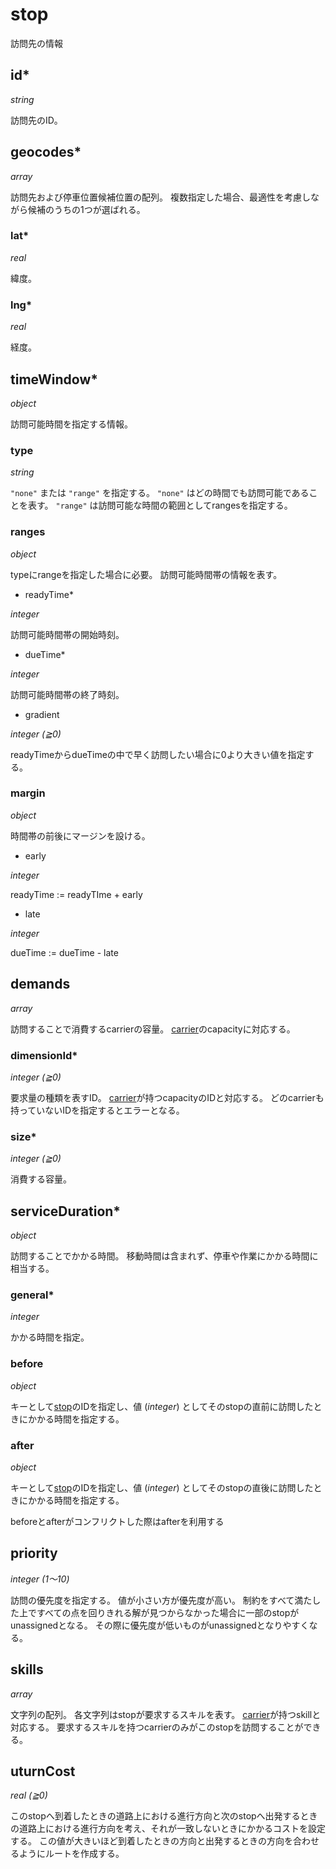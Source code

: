 # stop

訪問先の情報

## id\*

*string*

訪問先のID。

## geocodes\*

*array*

訪問先および停車位置候補位置の配列。
複数指定した場合、最適性を考慮しながら候補のうちの1つが選ばれる。

### lat\*

*real*

緯度。

### lng\*

*real*

経度。

## timeWindow\*

*object*

訪問可能時間を指定する情報。

### type

*string*

`"none"` または `"range"` を指定する。
`"none"` はどの時間でも訪問可能であることを表す。
`"range"` は訪問可能な時間の範囲としてrangesを指定する。

### ranges

*object*

typeにrangeを指定した場合に必要。
訪問可能時間帯の情報を表す。

- readyTime\*

*integer*

訪問可能時間帯の開始時刻。

- dueTime\*

*integer*

訪問可能時間帯の終了時刻。

- gradient

*integer (≧0)*

readyTimeからdueTimeの中で早く訪問したい場合に0より大きい値を指定する。

### margin

*object*

時間帯の前後にマージンを設ける。

- early

*integer*

readyTime := readyTIme + early

- late

*integer*

dueTime := dueTime - late

## demands

*array*

訪問することで消費するcarrierの容量。
[carrier](carrier)のcapacityに対応する。

### dimensionId\*

*integer (≧0)*

要求量の種類を表すID。
[carrier](carrier)が持つcapacityのIDと対応する。
どのcarrierも持っていないIDを指定するとエラーとなる。

### size\*

*integer (≧0)*

消費する容量。

## serviceDuration\*

*object*

訪問することでかかる時間。
移動時間は含まれず、停車や作業にかかる時間に相当する。

### general\*

*integer*

かかる時間を指定。

### before

*object*

キーとして[stop](stop)のIDを指定し、値 (*integer*) としてそのstopの直前に訪問したときにかかる時間を指定する。

### after

*object*

キーとして[stop](stop)のIDを指定し、値 (*integer*) としてそのstopの直後に訪問したときにかかる時間を指定する。

beforeとafterがコンフリクトした際はafterを利用する

## priority

*integer (1〜10)*

訪問の優先度を指定する。
値が小さい方が優先度が高い。
制約をすべて満たした上ですべての点を回りきれる解が見つからなかった場合に一部のstopがunassignedとなる。
その際に優先度が低いものがunassignedとなりやすくなる。

## skills

*array*

文字列の配列。
各文字列はstopが要求するスキルを表す。
[carrier](carrier)が持つskillと対応する。
要求するスキルを持つcarrierのみがこのstopを訪問することができる。

## uturnCost

*real (≧0)*

このstopへ到着したときの道路上における進行方向と次のstopへ出発するときの道路上における進行方向を考え、それが一致しないときにかかるコストを設定する。
この値が大きいほど到着したときの方向と出発するときの方向を合わせるようにルートを作成する。